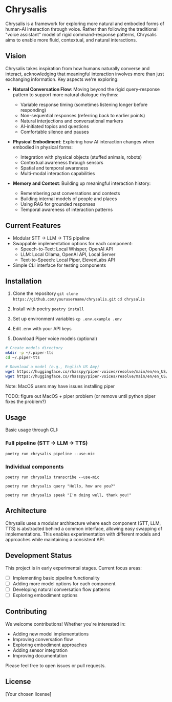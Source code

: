 # Chrysalis

Chrysalis is a framework for exploring more natural and embodied forms of human-AI interaction through voice. Rather than following the traditional "voice assistant" model of rigid command-response patterns, Chrysalis aims to enable more fluid, contextual, and natural interactions.

## Vision

Chrysalis takes inspiration from how humans naturally converse and interact, acknowledging that meaningful interaction involves more than just exchanging information. Key aspects we're exploring:

- **Natural Conversation Flow**: Moving beyond the rigid query-response pattern to support more natural dialogue rhythms:
  - Variable response timing (sometimes listening longer before responding)
  - Non-sequential responses (referring back to earlier points)
  - Natural interjections and conversational markers
  - AI-initiated topics and questions
  - Comfortable silence and pauses

- **Physical Embodiment**: Exploring how AI interaction changes when embodied in physical forms:
  - Integration with physical objects (stuffed animals, robots)
  - Contextual awareness through sensors
  - Spatial and temporal awareness
  - Multi-modal interaction capabilities

- **Memory and Context**: Building up meaningful interaction history:
  - Remembering past conversations and contexts
  - Building internal models of people and places
  - Using RAG for grounded responses
  - Temporal awareness of interaction patterns

## Current Features

- Modular STT → LLM → TTS pipeline
- Swappable implementation options for each component:
  - Speech-to-Text: Local Whisper, OpenAI API
  - LLM: Local Ollama, OpenAI API, Local Server
  - Text-to-Speech: Local Piper, ElevenLabs API
- Simple CLI interface for testing components

## Installation

1. Clone the repository
`git clone https://github.com/yourusername/chrysalis.git`
`cd chrysalis`

2. Install with poetry
`poetry install`

3. Set up environment variables
`cp .env.example .env`

4. Edit .env with your API keys

5. Download Piper voice models (optional)
```bash
# Create models directory
mkdir -p ~/.piper-tts
cd ~/.piper-tts

# Download a model (e.g., English US Amy)
wget https://huggingface.co/rhasspy/piper-voices/resolve/main/en/en_US/amy/medium/en_US-amy-medium.onnx
wget https://huggingface.co/rhasspy/piper-voices/resolve/main/en/en_US/amy/medium/en_US-amy-medium.json
```

Note: MacOS users may have issues installing piper

TODO: figure out MacOS + piper problem (or remove until python piper fixes the problem?)


## Usage

Basic usage through CLI:

### Full pipeline (STT -> LLM -> TTS)

`poetry run chrysalis pipeline --use-mic`

### Individual components

`poetry run chrysalis transcribe --use-mic`

`poetry run chrysalis query "Hello, how are you?"`

`poetry run chrysalis speak "I'm doing well, thank you!"`

## Architecture

Chrysalis uses a modular architecture where each component (STT, LLM, TTS) is abstracted behind a common interface, allowing easy swapping of implementations. This enables experimentation with different models and approaches while maintaining a consistent API.

## Development Status

This project is in early experimental stages. Current focus areas:
- [ ] Implementing basic pipeline functionality
- [ ] Adding more model options for each component
- [ ] Developing natural conversation flow patterns
- [ ] Exploring embodiment options

## Contributing

We welcome contributions! Whether you're interested in:
- Adding new model implementations
- Improving conversation flow
- Exploring embodiment approaches
- Adding sensor integration
- Improving documentation

Please feel free to open issues or pull requests.

## License

[Your chosen license]